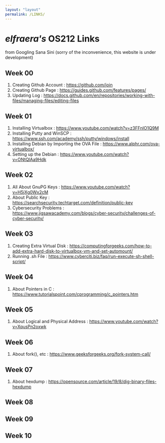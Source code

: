 ```yaml
---
layout: "layout"
permalink: /LINKS/
---
```


# _elfraera's_ OS212 Links
from Googling Sana Sini
(sorry of the inconvenience, this website is under development)

## Week 00
1. Creating Github Account : https://github.com/join
2. Creating Github Page : https://guides.github.com/features/pages/
3. Updating Log : https://docs.github.com/en/repositories/working-with-files/managing-files/editing-files

## Week 01
1. Installing Virtualbox : https://www.youtube.com/watch?v=z3FFnIO1Q9M
2. Installing Putty and WinSCP : https://www.ssh.com/academy/ssh/putty/windows/install
3. Installing Debian by Importing the OVA File : https://www.alphr.com/ova-virtualbox/
4. Setting up the Debian : https://www.youtube.com/watch?v=ONtQlAa9Hdk

## Week 02
1. All About GnuPG Keys : https://www.youtube.com/watch?v=H5jXg0Wx2cM
2. About Public Key : https://searchsecurity.techtarget.com/definition/public-key
3. Cybersecurity Problems : https://www.jigsawacademy.com/blogs/cyber-security/challenges-of-cyber-security/

## Week 03
1. Creating Extra Virtual Disk : https://computingforgeeks.com/how-to-add-extra-hard-disk-to-virtualbox-vm-and-set-automount/
2. Running .sh File : https://www.cyberciti.biz/faq/run-execute-sh-shell-script/

## Week 04
1. About Pointers in C : https://www.tutorialspoint.com/cprogramming/c_pointers.htm

## Week 05
1. About Logical and Physical Address : https://www.youtube.com/watch?v=XqusPn2oxwk

## Week 06
1. About fork(), etc : https://www.geeksforgeeks.org/fork-system-call/

## Week 07
1. About hexdump : https://opensource.com/article/19/8/dig-binary-files-hexdump

## Week 08

## Week 09

## Week 10

